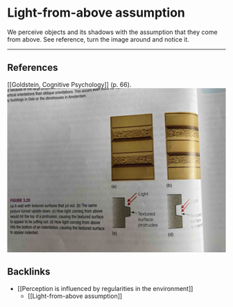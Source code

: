 # Light-from-above assumption
We perceive objects and its shadows with the assumption that they come from above. See reference, turn the image around and notice it.

- - -
## References
[[Goldstein, Cognitive Psychology]] (p. 66).
![](BearImages/6623A3AD-8266-4A64-860E-6BFC31DB1238-5941-0000075C560746D2/IMG_1856.jpg)

## Backlinks
* [[Perception is influenced by regularities in the environment]]
	* [[Light-from-above assumption]]

<!-- #evergreen -->

<!-- {BearID:05539EDD-4F2C-48E1-9B7B-A2B313909481-5941-0000075ADC13CD58} -->
